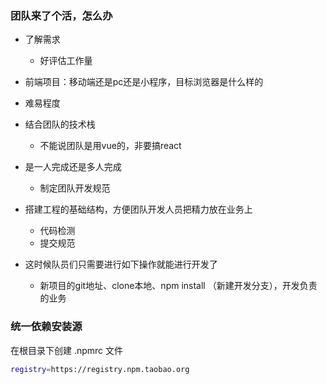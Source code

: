 ### 团队来了个活，怎么办

- 了解需求
  - 好评估工作量
- 前端项目：移动端还是pc还是小程序，目标浏览器是什么样的
- 难易程度
- 结合团队的技术栈
  - 不能说团队是用vue的，非要搞react

- 是一人完成还是多人完成
  - 制定团队开发规范

- 搭建工程的基础结构，方便团队开发人员把精力放在业务上
  - 代码检测
  - 提交规范

- 这时候队员们只需要进行如下操作就能进行开发了
  - 新项目的git地址、clone本地、npm install （新建开发分支），开发负责的业务



### 统一依赖安装源

在根目录下创建 .npmrc 文件

```bash
registry=https://registry.npm.taobao.org
```










